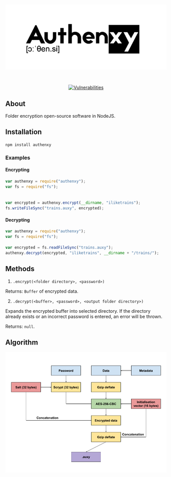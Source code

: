 <div align="center">
  <br />
  <p>
    <a href="https://github.com/Chokyotager/Authenxy"><img src="/assets/Authenxy.png" alt="banner" /></a>
  </p>
  <br />
  <p>
    <a href="https://snyk.io/test/github/Chokyotager/Authenxy"><img src="https://snyk.io/test/github/Chokyotager/Authenxy/badge.svg?targetFile=package.json" alt="Vulnerabilities" /></a>
  </p>
</div>

## About
Folder encryption open-source software in NodeJS.

## Installation
`npm install authenxy`

### Examples
#### Encrypting
```js
var authenxy = require("authenxy");
var fs = require("fs");


var encrypted = authenxy.encrypt(__dirname, "iliketrains");
fs.writeFileSync("trains.auxy", encrypted);
```

#### Decrypting
```js
var authenxy = require("authenxy");
var fs = require("fs");

var encrypted = fs.readFileSync("trains.auxy");
authenxy.decrypt(encrypted, "iliketrains", __dirname + "/trains/");
```

## Methods
1. `.encrypt(<folder directory>, <password>)`

Returns: `Buffer` of encrypted data.

2. `.decrypt(<buffer>, <password>, <output folder directory>)`

Expands the encrypted buffer into selected directory. If the directory already exists or an incorrect password is entered, an error will be thrown.

Returns: `null`.


## Algorithm
![Authenxy algorithm](/assets/Authenxy%20algorithm.png?raw=True)
